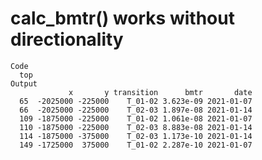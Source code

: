 # calc_bmtr() works without directionality

    Code
      top
    Output
                 x       y transition      bmtr       date
      65  -2025000 -225000    T_01-02 3.623e-09 2021-01-07
      66  -2025000 -225000    T_02-03 1.897e-08 2021-01-14
      109 -1875000 -225000    T_01-02 1.061e-08 2021-01-07
      110 -1875000 -225000    T_02-03 8.883e-08 2021-01-14
      114 -1875000 -375000    T_02-03 1.173e-10 2021-01-14
      149 -1725000  375000    T_01-02 2.287e-10 2021-01-07

